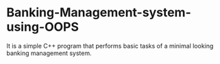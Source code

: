 # Banking-Management-system-using-OOPS
It is a simple C++ program that performs basic tasks of a minimal looking banking management system.
